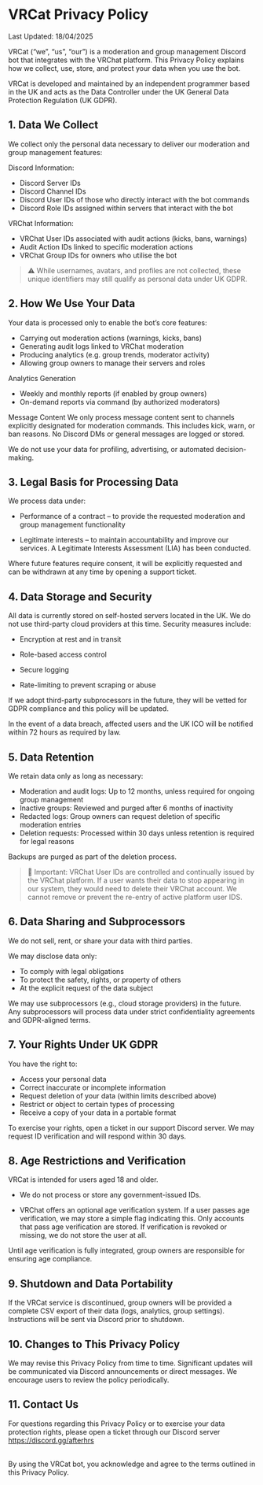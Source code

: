 # VRCat Privacy Policy

Last Updated: 18/04/2025

VRCat (“we”, “us”, “our”) is a moderation and group management Discord bot that integrates with the VRChat platform. This Privacy Policy explains how we collect, use, store, and protect your data when you use the bot.

VRCat is developed and maintained by an independent programmer based in the UK and acts as the Data Controller under the UK General Data Protection Regulation (UK GDPR).


## 1. Data We Collect

We collect only the personal data necessary to deliver our moderation and group management features:


Discord Information:
- Discord Server IDs
- Discord Channel IDs
- Discord User IDs of those who directly interact with the bot commands
- Discord Role IDs assigned within servers that interact with the bot

VRChat Information:
- VRChat User IDs associated with audit actions (kicks, bans, warnings)
- Audit Action IDs linked to specific moderation actions
- VRChat Group IDs for owners who utilise the bot
> ⚠️ While usernames, avatars, and profiles are not collected, these unique identifiers may still qualify as personal data under UK GDPR.

## 2. How We Use Your Data
Your data is processed only to enable the bot’s core features:

- Carrying out moderation actions (warnings, kicks, bans)
- Generating audit logs linked to VRChat moderation
- Producing analytics (e.g. group trends, moderator activity)
- Allowing group owners to manage their servers and roles

Analytics Generation
- Weekly and monthly reports (if enabled by group owners)
- On-demand reports via command (by authorized moderators)

Message Content
We only process message content sent to channels explicitly designated for moderation commands. This includes kick, warn, or ban reasons. No Discord DMs or general messages are logged or stored.

We do not use your data for profiling, advertising, or automated decision-making.


## 3. Legal Basis for Processing Data
We process data under:

- Performance of a contract – to provide the requested moderation and group management functionality

- Legitimate interests – to maintain accountability and improve our services. A Legitimate Interests Assessment (LIA) has been conducted.

Where future features require consent, it will be explicitly requested and can be withdrawn at any time by opening a support ticket.
## 4. Data Storage and Security

All data is currently stored on self-hosted servers located in the UK. We do not use third-party cloud providers at this time.
Security measures include:

- Encryption at rest and in transit

- Role-based access control

- Secure logging

- Rate-limiting to prevent scraping or abuse

If we adopt third-party subprocessors in the future, they will be vetted for GDPR compliance and this policy will be updated.

In the event of a data breach, affected users and the UK ICO will be notified within 72 hours as required by law.


## 5. Data Retention

We retain data only as long as necessary:

- Moderation and audit logs: Up to 12 months, unless required for ongoing group management
- Inactive groups: Reviewed and purged after 6 months of inactivity
- Redacted logs: Group owners can request deletion of specific moderation entries
- Deletion requests: Processed within 30 days unless retention is required for legal reasons

Backups are purged as part of the deletion process.
> 🛑 Important: VRChat User IDs are controlled and continually issued by the VRChat platform. If a user wants their data to stop appearing in our system, they would need to delete their VRChat account. We cannot remove or prevent the re-entry of active platform user IDS.

## 6. Data Sharing and Subprocessors

We do not sell, rent, or share your data with third parties.

We may disclose data only:

- To comply with legal obligations
- To protect the safety, rights, or property of others
- At the explicit request of the data subject

We may use subprocessors (e.g., cloud storage providers) in the future. Any subprocessors will process data under strict confidentiality agreements and GDPR-aligned terms.


## 7. Your Rights Under UK GDPR
You have the right to:

- Access your personal data
- Correct inaccurate or incomplete information
- Request deletion of your data (within limits described above)
- Restrict or object to certain types of processing
- Receive a copy of your data in a portable format

To exercise your rights, open a ticket in our support Discord server. We may request ID verification and will respond within 30 days.

## 8. Age Restrictions and Verification
VRCat is intended for users aged 18 and older.

- We do not process or store any government-issued IDs.

- VRChat offers an optional age verification system. If a user passes age verification, we may store a simple flag indicating this.
Only accounts that pass age verification are stored. If verification is revoked or missing, we do not store the user at all.

Until age verification is fully integrated, group owners are responsible for ensuring age compliance.

## 9. Shutdown and Data Portability
If the VRCat service is discontinued, group owners will be provided a complete CSV export of their data (logs, analytics, group settings). Instructions will be sent via Discord prior to shutdown.


## 10. Changes to This Privacy Policy

We may revise this Privacy Policy from time to time. Significant updates will be communicated via Discord announcements or direct messages. We encourage users to review the policy periodically.

## 11. Contact Us

For questions regarding this Privacy Policy or to exercise your data protection rights, please open a ticket through our Discord server https://discord.gg/afterhrs

<br>
By using the VRCat bot, you acknowledge and agree to the terms outlined in this Privacy Policy.
